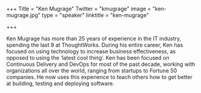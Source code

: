 +++
Title = "Ken Mugrage"
Twitter = "kmugrage"
image = "ken-mugrage.jpg"
type = "speaker"
linktitle = "ken-mugrage"

+++

Ken Mugrage has more than 25 years of experience in the IT industry, spending the last 9 at ThoughtWorks. During his entire career, Ken has focused on using technology to increase business effectiveness, as opposed to using the ‘latest cool thing’. Ken has been focused on Continuous Delivery and DevOps for most of the past decade, working with organizations all over the world, ranging from startups to Fortune 50 companies. He now uses this experience to teach others how to get better at building, testing and deploying software.
